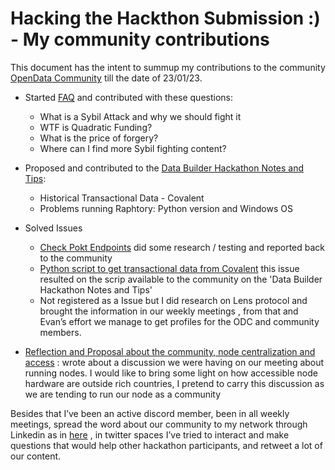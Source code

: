 # Hacking the Hackthon Submission :) - My community contributions 
 
  This document has the intent to summup my contributions to the community [OpenData Community](https://github.com/OpenDataforWeb3) till the date of 23/01/23. 
 
 - Started [FAQ](https://opendatacommunity.org/docs/faq/) and contributed with these questions:     
    - What is a Sybil Attack and why we should fight it   
    - WTF is Quadratic Funding?   
    - What is the price of forgery?   
    - Where can I find more Sybil fighting content?   
  
- Proposed and contributed to the [Data Builder Hackathon Notes and Tips](https://github.com/OpenDataforWeb3/Resources/wiki/Data-Builder-Hackathon-Notes-and-Tips):
   -  Historical Transactional Data - Covalent      
   -  Problems running Raphtory: Python version and Windows OS    

- Solved Issues 
    - [Check Pokt Endpoints](https://github.com/OpenDataforWeb3/Resources/issues/47) did some research / testing and reported back to the community
    - [Python script to get transactional data from Covalent](https://github.com/OpenDataforWeb3/Resources/issues/50) this issue resulted on the scrip available to the community on the 'Data Builder Hackathon Notes and Tips'    
  - Not registered as a Issue but I did research on Lens protocol and brought the information in our weekly meetings , from that and Evan’s effort we manage to get profiles for the ODC and community members. 


- [Reflection and Proposal about the community, node centralization and access](https://github.com/OpenDataforWeb3/Resources/wiki/Reflection-and-Proposal-about-the-community,-node-centralization-and-access) : wrote about a discussion we were having on our meeting about running nodes. I would like to bring some light on how accessible node hardware are outside rich countries, I pretend to carry this discussion as we are tending to run our node as a community 

Besides that I’ve been an active discord member, been in all weekly meetings, spread the word about our community to my network through Linkedin as in [here](https://www.linkedin.com/feed/update/urn:li:activity:7019709391100592129/) , in twitter spaces I’ve tried to interact and make questions that would help other hackathon participants, and retweet a lot of our content.   
